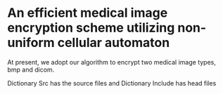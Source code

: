 # An efficient medical image encryption scheme utilizing non-uniform cellular automaton

At present, we adopt our algorithm to encrypt two medical image types, bmp and dicom.

Dictionary Src has the source files and Dictionary Include has head files
